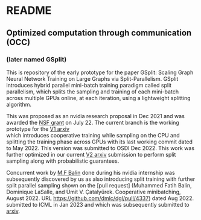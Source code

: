 # README 

## Optimized computation through communication (OCC) 
### (later named GSplit)

This is repository of the early prototype for the paper GSplit: Scaling Graph Neural Network Training on Large Graphs via Split-Parallelism.
GSplit introduces hybrid parallel mini-batch training paradigm called split parallelism, which splits the sampling and training of each mini-batch across multiple GPUs online, at each iteration, using a lightweight splitting algorithm.

This was proposed as an nvidia research proposal in Dec 2021 and was awarded the [NSF grant](https://www.nsf.gov/awardsearch/showAward?AWD_ID=2224054&HistoricalAwards=false) on July 22.
The current branch is the working prototype for the [V1 arxiv](https://arxiv.org/abs/2303.13775)  
which introduces cooperative training while sampling on the CPU and splitting the training phase across GPUs with its last working commit dated to May 2022.
This version was submitted to OSDI Dec 2022.
This work was further optimized in our current [V2 arxiv](https://arxiv.org/abs/2303.13775) submission to perform split sampling along with probabilistic guarantees.


Concurrent work by [M.F Balin](https://github.com/mfbalin) done during his nvidia internship was subsequently discovered by us as also introducing split training with further split parallel sampling shown on the [pull request]
(Muhammed Fatih Balin, Dominique LaSalle, and Ümit V. Çatalyürek. Cooperative minibatching, August 2022. URL https://github.com/dmlc/dgl/pull/4337) dated Aug 2022. submitted to ICML in Jan 2023 and which was subsequently submitted to [arxiv](https://arxiv.org/abs/2310.12403).